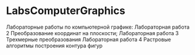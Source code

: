 # LabsComputerGraphics
Лабораторные работы по компьютерной графике:
Лабораторная работа 2 Преобразование координат на плоскости;
Лабораторная работа 3 Трехмерные преобразования
Лабораторная работа 4 Растровые алгоритмы построения контура фигур
